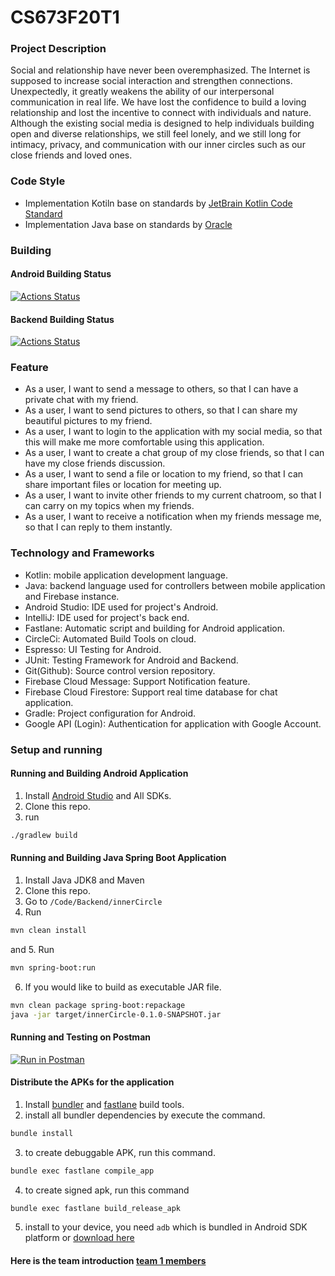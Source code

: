 # CS673F20T1

### Project Description

Social and relationship have never been overemphasized. The Internet is supposed to increase social interaction and strengthen connections. Unexpectedly, it greatly weakens the ability of our interpersonal communication in real life. We have lost the confidence to build a loving relationship and lost the incentive to connect with individuals and nature.   Although the existing social media is designed to help individuals building open and diverse relationships, we still feel lonely, and we still long for intimacy, privacy, and communication with our inner circles such as our close friends and loved ones.

### Code Style

- Implementation Kotiln base on standards by [JetBrain Kotlin Code Standard](https://kotlinlang.org/docs/reference/coding-conventions.html)
- Implementation Java base on standards by [Oracle](https://www.oracle.com/java/technologies/javase/codeconventions-contents.html)

### Building

#### Android Building Status

[![Actions Status](https://github.com/BUMETCS673/CS673F20T1/workflows/Android%20CI/badge.svg)](https://github.com/BUMETCS673/CS673F20T1/actions)

#### Backend Building Status

[![Actions Status](https://github.com/BUMETCS673/CS673F20T1/workflows/Java%20CI%20with%20Maven/badge.svg)](https://github.com/BUMETCS673/CS673F20T1/actions)

### Feature

- As a user, I want to send a message to others, so that I can have a private chat with my friend.
- As a user, I want to send pictures to others, so that I can share my beautiful pictures to my friend.
- As a user, I want to login to the application with my social media, so that this will make me more comfortable using this application.
- As a user, I want to create a chat group of my close friends, so that I can have my close friends discussion.
- As a user, I want to send a file or location to my friend, so that I can share important files or location for meeting up.
- As a user, I want to invite other friends to my current chatroom, so that I can carry on my topics when my friends.
- As a user, I want to receive a notification when my friends message me, so that I can reply to them instantly.


### Technology and Frameworks

- Kotlin: mobile application development language.
- Java: backend language used for controllers between mobile application and Firebase instance.
- Android Studio: IDE used for project's Android.
- IntelliJ: IDE used for project's back end.
- Fastlane: Automatic script and building for Android application.
- CircleCi: Automated Build Tools on cloud.
- Espresso: UI Testing for Android.
- JUnit: Testing Framework for Android and Backend.
- Git(Github): Source control version repository.
- Firebase Cloud Message: Support Notification feature.
- Firebase Cloud Firestore: Support real time database for chat application.
- Gradle: Project configuration for Android.
- Google API (Login): Authentication for application with Google Account.

### Setup and running
#### Running and Building Android Application
1. Install [Android Studio](https://developer.android.com/studio) and All SDKs.
2. Clone this repo.
3. run 
```sh
./gradlew build
```

#### Running and Building Java Spring Boot Application
1. Install Java JDK8 and Maven
2. Clone this repo.
3. Go to `/Code/Backend/innerCircle`
4. Run
```sh
mvn clean install
```
and
5. Run
```sh
mvn spring-boot:run
```
6. If you would like to build as executable JAR file.
```sh
mvn clean package spring-boot:repackage
java -jar target/innerCircle-0.1.0-SNAPSHOT.jar
```

#### Running and Testing on Postman

[![Run in Postman](https://run.pstmn.io/button.svg)](https://app.getpostman.com/run-collection/ea75d44e19a87debfefe)

#### Distribute the APKs for the application
1. Install [bundler](https://bundler.io/) and [fastlane](https://fastlane.tools/) build tools.
2. install all bundler dependencies by execute the command.
```sh
bundle install
```
3. to create debuggable APK, run this command.
```sh
bundle exec fastlane compile_app
```
4. to create signed apk, run this command
```sh
bundle exec fastlane build_release_apk
```
5. install to your device, you need `adb` which is bundled in Android SDK platform or [download here](https://developer.android.com/studio)

#### Here is the team introduction [team 1 members](https://github.com/BUMETCS673/CS673F20T1/blob/master/team1.md)

